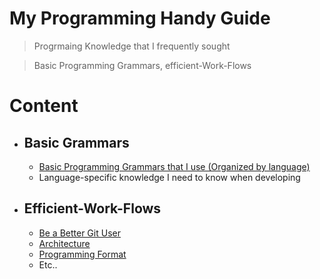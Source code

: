 # My Programming Handy Guide

> Progrmaing Knowledge that I frequently sought

> Basic Programming Grammars, efficient-Work-Flows


# Content
- ## Basic Grammars
    - [Basic Programming Grammars that I use
(Organized by language)](./Basic-Programming-Grammars-That-I-Use/Basic-Grammars.md)
    - Language-specific knowledge I need to know when developing
    

- ## Efficient-Work-Flows
    - [Be a Better Git User](./Efficient-Work-Flows/Be-Better-Git-User/Description.md)
    - [Architecture](./Efficient-Work-Flows/Architecture/Architecture-Description.md)
    - [Programming Format](./Efficient-Work-Flows/Programming-Format/Programming-Format.md)
    - Etc..





